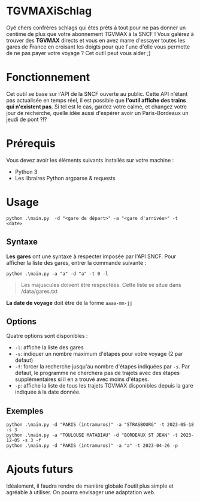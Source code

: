 # TGVMAXiSchlag
Oyé chers confrères schlags qui êtes prêts à tout pour ne pas donner un centime de plus que votre abonnement TGVMAX à la SNCF ! Vous galérez à trouver des **TGVMAX** directs et vous en avez marre d'essayer toutes les gares de France en croisant les doigts pour que l'une d'elle vous permette de ne pas payer votre voyage ? Cet outil peut vous aider ;) 

# Fonctionnement

Cet outil se base sur l'API de la SNCF ouverte au public. Cette API n'étant pas actualisée en temps réel, il est possible que **l'outil affiche des trains qui n'existent pas**. Si tel est le cas, gardez votre calme, et changez votre jour de recherche, quelle idée aussi d'espérer avoir un Paris-Bordeaux un jeudi de pont ?!?

# Prérequis
Vous devez avoir les éléments suivants installés sur votre machine : 

- Python 3 
- Les libraires Python argparse & requests

# Usage

    python .\main.py  -d "<gare de départ>" -a "<gare d'arrivée>" -t <date>

## Syntaxe 
**Les gares** ont une syntaxe à respecter imposée par l'API SNCF. Pour afficher la liste des gares, entrer la commande suivante :

    python .\main.py -a "a" -d "a" -t 0 -l

> Les majuscules doivent être respectées.
> Cette liste se situe dans /data/gares.txt

**La date de voyage** doit être de la forme `aaaa-mm-jj`

## Options
Quatre options sont disponibles :

- `-l`: affiche la liste des gares 
- `-s`: indiquer un nombre maximum d'étapes pour votre voyage (2 par défaut) 
- `-f`: forcer la recherche jusqu'au nombre d'étapes indiquées par `-s`. Par défaut, le programme ne cherchera pas de trajets avec des étapes supplémentaires si il en a trouvé avec moins d'étapes. 
- `-p`: affiche la liste de tous les trajets TGVMAX disponibles depuis la gare indiquée à la date donnée. 

## Exemples 

    python .\main.py -d "PARIS (intramuros)" -a "STRASBOURG" -t 2023-05-18 -s 3 
    python .\main.py -a "TOULOUSE MATABIAU" -d "BORDEAUX ST JEAN" -t 2023-12-05 -s 3 -f
    python .\main.py -d "PARIS (intramuros)" -a "a" -t 2023-04-26 -p


 

# Ajouts futurs

Idéalement, il faudra rendre de manière globale l'outil plus simple et agréable à utiliser. On pourra envisager une adaptation web. 